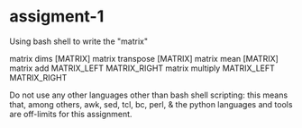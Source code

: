 # assigment-1
Using bash shell to write the "matrix"

matrix dims [MATRIX]
matrix transpose [MATRIX]
matrix mean [MATRIX]
matrix add MATRIX_LEFT MATRIX_RIGHT
matrix multiply MATRIX_LEFT MATRIX_RIGHT

Do not use any other languages other than bash shell scripting: this means that, among others, awk, sed, tcl, bc, perl, & the python languages and tools are off-limits for this assignment. 


